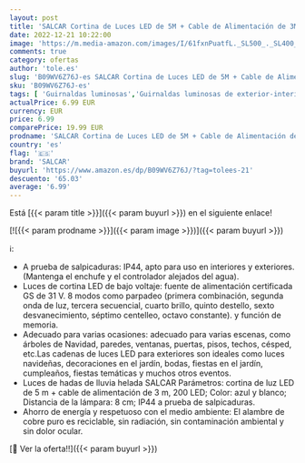 ```yaml
---
layout: post
title: 'SALCAR Cortina de Luces LED de 5M + Cable de Alimentación de 3M  Cadena LED Decorativa Luces de Navidad Exterior - Azul y Blanco'
date: 2022-12-21 10:22:00
image: 'https://m.media-amazon.com/images/I/61fxnPuatfL._SL500_._SL400_.jpg'
comments: true
category: ofertas
author: 'tole.es'
slug: 'B09WV6Z76J-es SALCAR Cortina de Luces LED de 5M + Cable de Alimentación...'
sku: 'B09WV6Z76J-es'
tags: [ 'Guirnaldas luminosas','Guirnaldas luminosas de exterior-interior','Iluminación','navidad','salcar','🇪🇸', ]
actualPrice: 6.99 EUR
currency: EUR
price: 6.99
comparePrice: 19.99 EUR
prodname: 'SALCAR Cortina de Luces LED de 5M + Cable de Alimentación de 3M  Cadena LED Decorativa Luces de Navidad Exterior - Azul y Blanco'
country: 'es'
flag: '🇪🇸'
brand: 'SALCAR'
buyurl: 'https://www.amazon.es/dp/B09WV6Z76J/?tag=tolees-21'
descuento: '65.03'
average: '6.99'
---
```


Está [{{< param title >}}]({{< param buyurl >}}) en el siguiente enlace!

[![{{< param prodname >}}]({{< param image >}})]({{< param buyurl >}})

ℹ️:

- A prueba de salpicaduras: IP44, apto para uso en interiores y exteriores. (Mantenga el enchufe y el controlador alejados del agua).
- Luces de cortina LED de bajo voltaje: fuente de alimentación certificada GS de 31 V. 8 modos como parpadeo (primera combinación, segunda onda de luz, tercera secuencial, cuarto brillo, quinto destello, sexto desvanecimiento, séptimo centelleo, octavo constante). y función de memoria.
- Adecuado para varias ocasiones: adecuado para varias escenas, como árboles de Navidad, paredes, ventanas, puertas, pisos, techos, césped, etc.Las cadenas de luces LED para exteriores son ideales como luces navideñas, decoraciones en el jardín, bodas, fiestas en el jardín, cumpleaños, fiestas temáticas y muchos otros eventos.
- Luces de hadas de lluvia helada SALCAR Parámetros: cortina de luz LED de 5 m + cable de alimentación de 3 m, 200 LED; Color: azul y blanco; Distancia de la lámpara: 8 cm; IP44 a prueba de salpicaduras.
- Ahorro de energía y respetuoso con el medio ambiente: El alambre de cobre puro es reciclable, sin radiación, sin contaminación ambiental y sin dolor ocular.

[🛒 Ver la oferta!!]({{< param buyurl >}})
